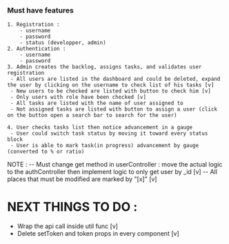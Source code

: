### Must have features
    1. Registration :
        - username
        - password
        - status (developper, admin)
    2. Authentication :
        - username
        - password
    3. Admin creates the backlog, assigns tasks, and validates user registration
     - All users are listed in the dashboard and could be deleted, expand the user by clicking on the username to check list of his tasks [v]
     - New users to be checked are listed with button to check him [v]
     - Only users with role have been checked [v]
     - All tasks are listed with the name of user assigned to
     - Not assigned tasks are listed with button to assign a user (click on the button open a search bar to search for the user)
    
    4. User checks tasks list then notice advancement in a gauge
     - User could switch task status by moving it toward every status block 
     - User is able to mark task(in progress) advancement by gauge (converted to % or ratio)


NOTE : 
 -- Must change get method in userController : move the actual logic to the authController then implement logic to only get user by _id [v]
 -- All places that must be modified are marked by "[x]" [v]

# NEXT THINGS TO DO :
- Wrap the api call inside util func [v]
- Delete setToken and token props in every component [v]